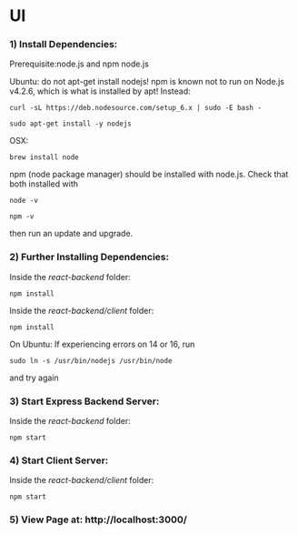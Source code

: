 # UI

### 1) Install Dependencies:

Prerequisite:node.js and npm
node.js

Ubuntu:
do not apt-get install nodejs! npm is known not to run on Node.js v4.2.6, which is what is installed by apt!
Instead:
```
curl -sL https://deb.nodesource.com/setup_6.x | sudo -E bash -
```

```
sudo apt-get install -y nodejs
```

OSX:  
```
brew install node
```
npm (node package manager) should be installed with node.js.
Check that both installed with
```
node -v
```
```
npm -v
```

then run an update and upgrade.

### 2) Further Installing Dependencies:
Inside the *react-backend* folder:
```
npm install
```
Inside the *react-backend/client* folder:
```
npm install
```

On Ubuntu:
If experiencing errors on 14 or 16, run
```
sudo ln -s /usr/bin/nodejs /usr/bin/node
```
and try again

### 3) Start Express Backend Server:
Inside the *react-backend* folder:
```
npm start
```

### 4) Start Client Server:
Inside the *react-backend/client* folder:
```
npm start
```

### 5) View Page at: http://localhost:3000/
